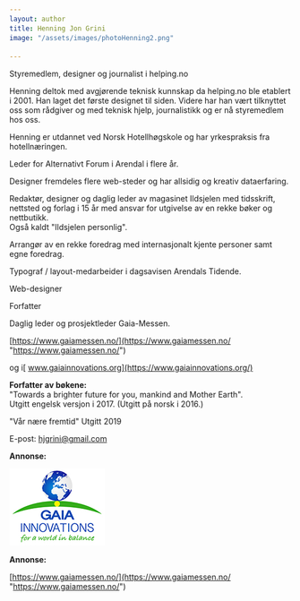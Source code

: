 ```yaml
---
layout: author
title: Henning Jon Grini
image: "/assets/images/photoHenning2.png"

---
```

Styremedlem, designer og journalist i helping.no

Henning deltok med avgjørende teknisk kunnskap da helping.no ble etablert i 2001. Han laget det første designet til siden. Videre har han vært tilknyttet oss som rådgiver og med teknisk hjelp, journalistikk og er nå styremedlem hos oss.

Henning er utdannet ved Norsk Hotellhøgskole og har yrkespraksis fra hotellnæringen.

Leder for Alternativt Forum i Arendal i flere år.

Designer fremdeles flere web-steder og har allsidig og kreativ dataerfaring.

Redaktør, designer og daglig leder av magasinet Ildsjelen med tidsskrift, nettsted og forlag i 15 år med ansvar for utgivelse av en rekke bøker og nettbutikk.  
Også kaldt "Ildsjelen personlig".

Arrangør av en rekke foredrag med internasjonalt kjente personer samt egne foredrag.

Typograf / layout-medarbeider i dagsavisen Arendals Tidende.

Web-designer

Forfatter

Daglig leder og prosjektleder Gaia-Messen.

[https://www.gaiamessen.no/](https://www.gaiamessen.no/ "https://www.gaiamessen.no/")

og i[ www.gaiainnovations.org](https://www.gaiainnovations.org/)

**Forfatter av bøkene:**  
"Towards a brighter future for you, mankind and Mother Earth".  
Utgitt engelsk versjon i 2017. (Utgitt på norsk i 2016.)

"Vår nære fremtid" Utgitt 2019

E-post: [hjgrini@gmail.com](mailto:hjgrini@online.no)

**Annonse:**

[![](/assets/images/gaialogo.jpg)](www.gaiainnovations.org " www.gaiainnovations.org")

**Annonse:**

[https://www.gaiamessen.no/](https://www.gaiamessen.no/ "https://www.gaiamessen.no/")